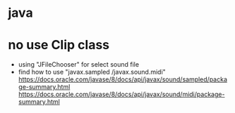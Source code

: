 # java
# no use Clip class

- using "JFileChooser" for select sound file
- find how to use "javax.sampled /javax.sound.midi"
https://docs.oracle.com/javase/8/docs/api/javax/sound/sampled/package-summary.html
https://docs.oracle.com/javase/8/docs/api/javax/sound/midi/package-summary.html

